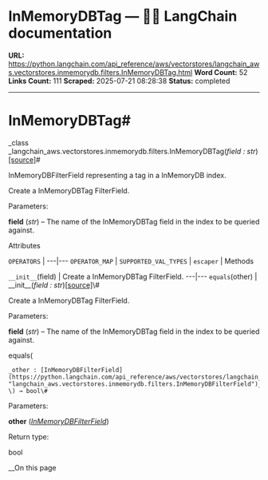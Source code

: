# InMemoryDBTag — 🦜🔗 LangChain  documentation

**URL:** https://python.langchain.com/api_reference/aws/vectorstores/langchain_aws.vectorstores.inmemorydb.filters.InMemoryDBTag.html
**Word Count:** 52
**Links Count:** 111
**Scraped:** 2025-07-21 08:28:38
**Status:** completed

---

# InMemoryDBTag\#

_class _langchain\_aws.vectorstores.inmemorydb.filters.InMemoryDBTag\(_field : str_\)[\[source\]](https://python.langchain.com/api_reference/_modules/langchain_aws/vectorstores/inmemorydb/filters.html#InMemoryDBTag)\#     

InMemoryDBFilterField representing a tag in a InMemoryDB index.

Create a InMemoryDBTag FilterField.

Parameters:     

**field** \(_str_\) – The name of the InMemoryDBTag field in the index to be queried against.

Attributes

`OPERATORS` |    ---|---   `OPERATOR_MAP` |    `SUPPORTED_VAL_TYPES` |    `escaper` |       Methods

`__init__`\(field\) | Create a InMemoryDBTag FilterField.   ---|---   `equals`\(other\) |       \_\_init\_\_\(_field : str_\)[\[source\]](https://python.langchain.com/api_reference/_modules/langchain_aws/vectorstores/inmemorydb/filters.html#InMemoryDBTag.__init__)\#     

Create a InMemoryDBTag FilterField.

Parameters:     

**field** \(_str_\) – The name of the InMemoryDBTag field in the index to be queried against.

equals\(

    _other : [InMemoryDBFilterField](https://python.langchain.com/api_reference/aws/vectorstores/langchain_aws.vectorstores.inmemorydb.filters.InMemoryDBFilterField.html#langchain_aws.vectorstores.inmemorydb.filters.InMemoryDBFilterField "langchain_aws.vectorstores.inmemorydb.filters.InMemoryDBFilterField")_, \) → bool\#     

Parameters:     

**other** \([_InMemoryDBFilterField_](https://python.langchain.com/api_reference/aws/vectorstores/langchain_aws.vectorstores.inmemorydb.filters.InMemoryDBFilterField.html#langchain_aws.vectorstores.inmemorydb.filters.InMemoryDBFilterField "langchain_aws.vectorstores.inmemorydb.filters.InMemoryDBFilterField")\)

Return type:     

bool

__On this page